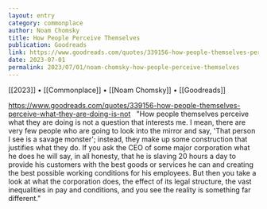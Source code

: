 ```yaml
---
layout: entry
category: commonplace
author: Noam Chomsky
title: How People Perceive Themselves
publication: Goodreads
link: https://www.goodreads.com/quotes/339156-how-people-themselves-perceive-what-they-are-doing-is-not
date: 2023-07-01
permalink: 2023/07/01/noam-chomsky-how-people-perceive-themselves
---
```


[[2023]] • [[Commonplace]] • [[Noam Chomsky]] • [[Goodreads]]

https://www.goodreads.com/quotes/339156-how-people-themselves-perceive-what-they-are-doing-is-not
 
"How people themselves perceive what they are doing is not a question that interests me. I mean, there are very few people who are going to look into the mirror and say, 'That person I see is a savage monster'; instead, they make up some construction that justifies what they do. If you ask the CEO of some major corporation what he does he will say, in all honesty, that he is slaving 20 hours a day to provide his customers with the best goods or services he can and creating the best possible working conditions for his employees. But then you take a look at what the corporation does, the effect of its legal structure, the vast inequalities in pay and conditions, and you see the reality is something far different."
